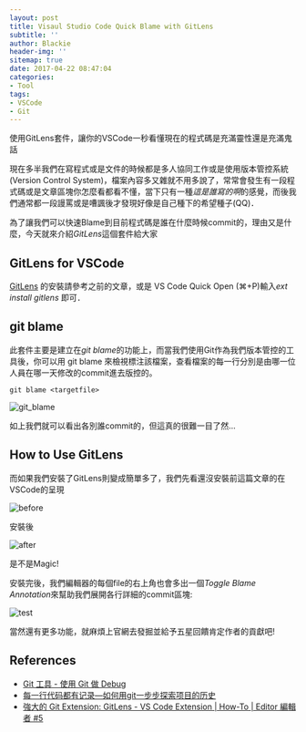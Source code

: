 ```yaml
---
layout: post
title: Visaul Studio Code Quick Blame with GitLens
subtitle: ''
author: Blackie
header-img: ''
sitemap: true
date: 2017-04-22 08:47:04
categories:
- Tool
tags:
- VSCode
- Git
---
```


使用GitLens套件，讓你的VSCode一秒看懂現在的程式碼是充滿靈性還是充滿鬼話

<!-- More -->

現在多半我們在寫程式或是文件的時候都是多人協同工作或是使用版本管控系統(Version Control System)，檔案內容多又雜就不用多說了，常常會發生有一段程式碼或是文章區塊你怎麼看都看不懂，當下只有一種*這是誰寫的啊*的感覺，而後我們通常都一段謾罵或是嘈諷後才發現好像是自己種下的希望種子(QQ)．

為了讓我們可以快速Blame到目前程式碼是誰在什麼時候commit的，理由又是什麼，今天就來介紹*GitLens*這個套件給大家

## GitLens for VSCode ##

[GitLens](https://marketplace.visualstudio.com/items?itemName=eamodio.gitlens) 的安裝請參考之前的文章，或是 VS Code Quick Open (⌘+P)輸入*ext install gitlens* 即可．

## git blame ##

此套件主要是建立在*git blame*的功能上，而當我們使用Git作為我們版本管控的工具後，你可以用 git blame 來檢視標注該檔案，查看檔案的每一行分別是由哪一位人員在哪一天修改的commit進去版控的。

    git blame <targetfile>

![git_blame](git_blame.png)

如上我們就可以看出各別誰commit的，但這真的很難一目了然...

## How to Use GitLens ##

而如果我們安裝了GitLens則變成簡單多了，我們先看還沒安裝前這篇文章的在VSCode的呈現

![before](before.png)

安裝後

![after](after.png)

是不是Magic! 

安裝完後，我們編輯器的每個file的右上角也會多出一個*Toggle Blame Annotation*來幫助我們展開各行詳細的commit區塊:

![test](test.gif)

當然還有更多功能，就麻煩上官網去發掘並給予五星回饋肯定作者的貢獻吧!

## References ##

- [Git 工具 - 使用 Git 做 Debug](https://git-scm.com/book/zh-tw/v1/Git-%E5%B7%A5%E5%85%B7-%E4%BD%BF%E7%94%A8-Git-%E5%81%9A-Debug)
- [每一行代码都有记录—如何用git一步步探索项目的历史](http://www.cnblogs.com/lanxuezaipiao/p/3552805.html)
- [強大的 Git Extension: GitLens - VS Code Extension | How-To | Editor 編輯者 #5](https://www.youtube.com/watch?v=_uOpqobNzWY)

